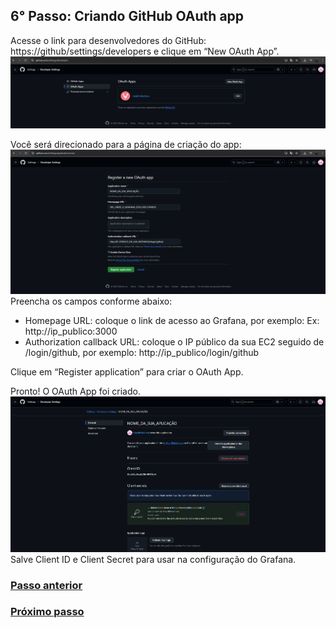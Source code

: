 ## 6° Passo: Criando GitHub OAuth app

Acesse o link para desenvolvedores do GitHub: https://github/settings/developers e clique em “New OAuth App”.
<br><img src="..\readme-assets\GIT pt1.png">

Você será direcionado para a página de criação do app:
<br><img src="..\readme-assets\GIT pt2.png">
Preencha os campos conforme abaixo:
- Homepage URL: coloque o link de acesso ao Grafana, por exemplo: Ex: http://ip_publico:3000
- Authorization callback URL: coloque o IP público da sua EC2 seguido de /login/github, por exemplo:  http://ip_publico/login/github

Clique em “Register application” para criar o OAuth App.

Pronto! O OAuth App foi criado.
<br><img src="..\readme-assets\GIT pt3.png">
Salve Client ID e Client Secret para usar na configuração do Grafana.

### <a href="\5° Passo - Executando o arquivo .sh e acessando o Grafana.md" target="_blank">Passo anterior</a>
### <a href="\7° Passo - Configurando o Grafana.md" target="_blank">Próximo passo</a>